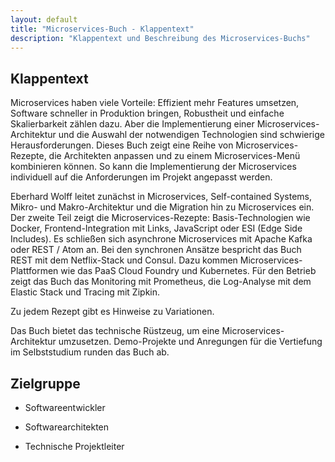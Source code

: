 ```yaml
---
layout: default
title: "Microservices-Buch - Klappentext"
description: "Klappentext und Beschreibung des Microservices-Buchs"
---
```


Klappentext
---

Microservices haben viele Vorteile: Effizient mehr Features umsetzen,
Software schneller in Produktion bringen, Robustheit und einfache
Skalierbarkeit zählen dazu. Aber die Implementierung einer
Microservices-Architektur und die Auswahl der notwendigen Technologien
sind schwierige Herausforderungen. Dieses Buch zeigt eine Reihe von
 Microservices-Rezepte, die Architekten anpassen und zu einem
Microservices-Menü kombinieren können. So kann die Implementierung der
Microservices individuell auf die Anforderungen im Projekt angepasst
werden.

Eberhard Wolff leitet zunächst in Microservices, Self-contained
Systems, Mikro- und Makro-Architektur und die Migration hin zu
Microservices ein. Der zweite Teil zeigt die Microservices-Rezepte:
Basis-Technologien wie Docker, Frontend-Integration mit Links,
JavaScript oder ESI (Edge Side Includes). Es schließen sich asynchrone
Microservices mit Apache Kafka oder REST / Atom an. Bei den synchronen
Ansätze bespricht das Buch REST mit dem Netflix-Stack und Consul. Dazu
kommen Microservices-Plattformen wie das PaaS Cloud Foundry und
Kubernetes. Für den Betrieb zeigt das Buch das Monitoring mit
Prometheus, die Log-Analyse mit dem Elastic Stack und Tracing mit
Zipkin.

Zu jedem Rezept gibt es Hinweise zu Variationen. 

Das Buch bietet das technische Rüstzeug, um eine
Microservices-Architektur umzusetzen. Demo-Projekte und Anregungen für
die Vertiefung im Selbststudium runden das Buch ab.


## Zielgruppe 

- Softwareentwickler

- Softwarearchitekten

- Technische Projektleiter
